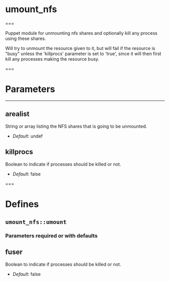 # umount_nfs
===

Puppet module for unmounting nfs shares and optionally kill any process using these shares.

Will try to unmount the resource given to it, but will fail if the resource is "busy" unless the 'killprocs' parameter is set to 'true', since it will then first kill any processes making the resource busy.


===

# Parameters
------------

arealist
--------------
String or array listing the NFS shares that is going to be unmounted.

- *Default*: undef

killprocs
------------
Boolean to indicate if processes should be killed or not.

- *Default*: false

===

# Defines

## `umount_nfs::umount`


### Parameters required or with defaults

fuser
-----
Boolean to indicate if processes should be killed or not.

- *Default*: false
